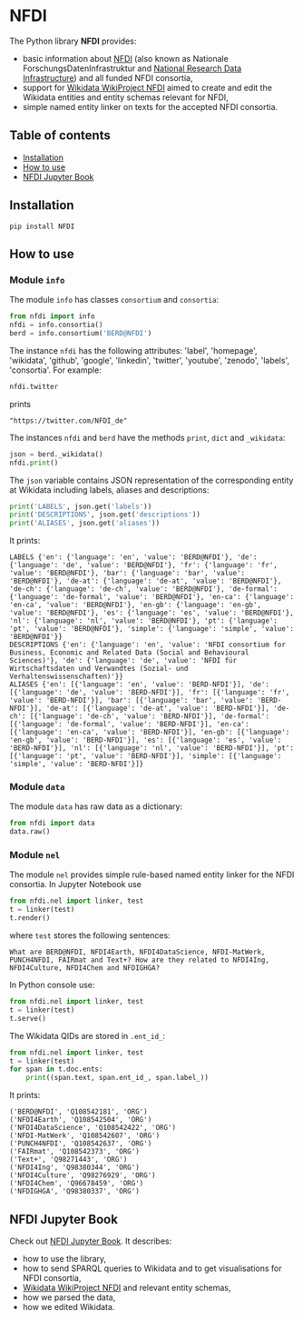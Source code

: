 # NFDI

The Python library **NFDI** provides:
* basic information about [NFDI](https://www.nfdi.de) (also known as Nationale ForschungsDatenInfrastruktur and [National Research Data Infrastructure](https://www.dfg.de/en/research_funding/programmes/nfdi/index.html)) and all funded NFDI consortia,
* support for [Wikidata WikiProject NFDI](https://www.wikidata.org/wiki/Wikidata:WikiProject_NFDI) aimed to create and edit the Wikidata entities and entity schemas relevant for NFDI,
* simple named entity linker on texts for the accepted NFDI consortia.

## Table of contents
* [Installation](#installation)
* [How to use](#how-to-use)
* [NFDI Jupyter Book](#nfdi-jupyter-book)

## Installation

```shell
pip install NFDI
```

## How to use

### Module `info`

The module `info` has classes `consortium` and `consortia`:

```python
from nfdi import info
nfdi = info.consortia()
berd = info.consortium('BERD@NFDI')
```

The instance `nfdi` has the following attributes: 'label', 'homepage', 'wikidata', 'github', 'google', 'linkedin', 'twitter', 'youtube', 'zenodo', 'labels', 'consortia'. For example:
```python
nfdi.twitter
```
prints
```shell
"https://twitter.com/NFDI_de"
```

The instances `nfdi` and `berd` have the methods `print`, `dict` and `_wikidata`:
 ```python
json = berd._wikidata()
nfdi.print()
```

The `json` variable contains JSON representation of the corresponding entity at Wikidata including labels, aliases and descriptions:
```python
print('LABELS', json.get('labels'))
print('DESCRIPTIONS', json.get('descriptions'))
print('ALIASES', json.get('aliases'))
```
It prints:
```shell
LABELS {'en': {'language': 'en', 'value': 'BERD@NFDI'}, 'de': {'language': 'de', 'value': 'BERD@NFDI'}, 'fr': {'language': 'fr', 'value': 'BERD@NFDI'}, 'bar': {'language': 'bar', 'value': 'BERD@NFDI'}, 'de-at': {'language': 'de-at', 'value': 'BERD@NFDI'}, 'de-ch': {'language': 'de-ch', 'value': 'BERD@NFDI'}, 'de-formal': {'language': 'de-formal', 'value': 'BERD@NFDI'}, 'en-ca': {'language': 'en-ca', 'value': 'BERD@NFDI'}, 'en-gb': {'language': 'en-gb', 'value': 'BERD@NFDI'}, 'es': {'language': 'es', 'value': 'BERD@NFDI'}, 'nl': {'language': 'nl', 'value': 'BERD@NFDI'}, 'pt': {'language': 'pt', 'value': 'BERD@NFDI'}, 'simple': {'language': 'simple', 'value': 'BERD@NFDI'}}
DESCRIPTIONS {'en': {'language': 'en', 'value': 'NFDI consortium for Business, Economic and Related Data (Social and Behavioural Sciences)'}, 'de': {'language': 'de', 'value': 'NFDI für Wirtschaftsdaten und Verwandtes (Sozial- und Verhaltenswissenschaften)'}}
ALIASES {'en': [{'language': 'en', 'value': 'BERD-NFDI'}], 'de': [{'language': 'de', 'value': 'BERD-NFDI'}], 'fr': [{'language': 'fr', 'value': 'BERD-NFDI'}], 'bar': [{'language': 'bar', 'value': 'BERD-NFDI'}], 'de-at': [{'language': 'de-at', 'value': 'BERD-NFDI'}], 'de-ch': [{'language': 'de-ch', 'value': 'BERD-NFDI'}], 'de-formal': [{'language': 'de-formal', 'value': 'BERD-NFDI'}], 'en-ca': [{'language': 'en-ca', 'value': 'BERD-NFDI'}], 'en-gb': [{'language': 'en-gb', 'value': 'BERD-NFDI'}], 'es': [{'language': 'es', 'value': 'BERD-NFDI'}], 'nl': [{'language': 'nl', 'value': 'BERD-NFDI'}], 'pt': [{'language': 'pt', 'value': 'BERD-NFDI'}], 'simple': [{'language': 'simple', 'value': 'BERD-NFDI'}]}
```

### Module `data`

The module `data` has raw data as a dictionary:
```python
from nfdi import data
data.raw()
```

### Module `nel`

The module `nel` provides simple rule-based named entity linker for the NFDI consortia. In Jupyter Notebook use
```python
from nfdi.nel import linker, test
t = linker(test)
t.render()
```
where `test` stores the following sentences:
```shell
What are BERD@NFDI, NFDI4Earth, NFDI4DataScience, NFDI-MatWerk, PUNCH4NFDI, FAIRmat and Text+? How are they related to NFDI4Ing, NFDI4Culture, NFDI4Chem and NFDIGHGA?
```

In Python console use:
```python
from nfdi.nel import linker, test
t = linker(test)
t.serve()
```

The Wikidata QIDs are stored in `.ent_id_`:
```python
from nfdi.nel import linker, test
t = linker(test)
for span in t.doc.ents:
    print((span.text, span.ent_id_, span.label_))
```

It prints:
```shell
('BERD@NFDI', 'Q108542181', 'ORG')
('NFDI4Earth', 'Q108542504', 'ORG')
('NFDI4DataScience', 'Q108542422', 'ORG')
('NFDI-MatWerk', 'Q108542607', 'ORG')
('PUNCH4NFDI', 'Q108542637', 'ORG')
('FAIRmat', 'Q108542373', 'ORG')
('Text+', 'Q98271443', 'ORG')
('NFDI4Ing', 'Q98380344', 'ORG')
('NFDI4Culture', 'Q98276929', 'ORG')
('NFDI4Chem', 'Q96678459', 'ORG')
('NFDIGHGA', 'Q98380337', 'ORG')
```

## NFDI Jupyter Book

Check out [NFDI Jupyter Book](https://ub-mannheim.github.io/NFDI). It describes:
* how to use the library,
* how to send SPARQL queries to Wikidata and to get visualisations for NFDI consortia,
* [Wikidata WikiProject NFDI](https://www.wikidata.org/wiki/Wikidata:WikiProject_NFDI) and relevant entity schemas,
* how we parsed the data,
* how we edited Wikidata.